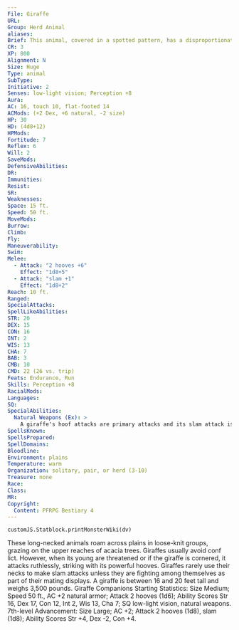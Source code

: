 ```yaml
---
File: Giraffe
URL: 
Group: Herd Animal
aliases: 
Brief: This animal, covered in a spotted pattern, has a disproportionately long neck that allows it to tower over other animals.
CR: 3
XP: 800
Alignment: N
Size: Huge
Type: animal
SubType: 
Initiative: 2
Senses: low-light vision; Perception +8
Aura: 
AC: 16, touch 10, flat-footed 14
ACMods: (+2 Dex, +6 natural, -2 size)
HP: 30
HD: (4d8+12)
HPMods: 
Fortitude: 7
Reflex: 6
Will: 2
SaveMods: 
DefensiveAbilities: 
DR: 
Immunities: 
Resist: 
SR: 
Weaknesses: 
Space: 15 ft.
Speed: 50 ft.
MoveMods: 
Burrow: 
Climb: 
Fly: 
Maneuverability: 
Swim: 
Melee: 
  - Attack: "2 hooves +6"
    Effect: "1d8+5"
  - Attack: "slam +1"
    Effect: "1d8+2"
Reach: 10 ft.
Ranged: 
SpecialAttacks: 
SpellLikeAbilities: 
STR: 20
DEX: 15
CON: 16
INT: 2
WIS: 13
CHA: 7
BAB: 3
CMB: 10
CMD: 22 (26 vs. trip)
Feats: Endurance, Run
Skills: Perception +8
RacialMods: 
Languages: 
SQ: 
SpecialAbilities:
  Natural Weapons (Ex): >
    A giraffe's hoof attacks are primary attacks and its slam attack is a secondary attack.
SpellsKnown: 
SpellsPrepared: 
SpellDomains: 
Bloodline: 
Environment: plains
Temperature: warm
Organization: solitary, pair, or herd (3-10)
Treasure: none
Race: 
Class: 
MR: 
Copyright:
  Content: PFRPG Bestiary 4
---
```

```dataviewjs
customJS.Statblock.printMonsterWiki(dv)
```
These long-necked animals roam across plains in loose-knit groups, grazing on the upper reaches of acacia trees. Giraffes usually avoid conf lict. However, when its young are threatened or if the giraffe is cornered, it attacks ruthlessly, striking with its powerful hooves. Giraffes rarely use their necks to make slam attacks unless they are fighting among themselves as part of their mating displays. A giraffe is between 16 and 20 feet tall and weighs 3,500 pounds.  Giraffe Companions  Starting Statistics: Size Medium; Speed 50 ft., AC +2 natural armor; Attack 2 hooves (1d6); Ability Scores Str 16, Dex 17, Con 12, Int 2, Wis 13, Cha 7; SQ low-light vision, natural weapons.  7th-level Advancement: Size Large; AC +2; Attack 2 hooves (1d8), slam (1d8); Ability Scores Str +4, Dex -2, Con +4.
